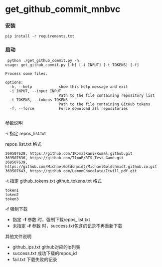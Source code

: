 # get_github_commit_mnbvc

###
### 安装
```shell
pip install -r requirements.txt
```


### 启动


```shell
 python ./get_github_commit.py -h
usage: get_github_commit.py [-h] [-i INPUT] [-t TOKENS] [-f]

Process some files.

options:
  -h, --help            show this help message and exit
  -i INPUT, --input INPUT
                        Path to the file containing repository list
  -t TOKENS, --tokens TOKENS
                        Path to the file containing GitHub tokens
  -f, --force           Force download all repositories
  
```

参数说明

-i 指定 repos_list.txt

repos_list.txt 格式
```
369507628, https://github.com/1KomalRani/Komal.github.git
369507636, https://github.com/T1moB/RTS_Test_Game.git
369507639, https://github.com/MichaelGoldshmidt/MichaelGoldshmidt.github.io.git
369507643, https://github.com/LemonChocolate/Itwill_pdf.git
```
-t 指定 github_tokens.txt
github_tokens.txt 格式
```
token1
token2
token3
```

-f 强制下载 

* 指定 **-f** 参数 时，强制下载repos_list.txt
* 未指定 **-f** 参数 时，success.txt包含的记录不再重新下载

其他文件说明

* github_ips.txt github对应的ip列表
* success.txt 成功下载的repos_id
* fail.txt 下载失败的记录

